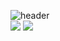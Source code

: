 ![header](https://capsule-render.vercel.app/api?type=waving&color=f7e600&height=180&section=header&text=Doyeop&fontAlign=80&fontAlignY=35&fontColor=#dd9933&fontSize=90) <br>
<a href="https://doyeop.com/" target="_blank"><img src="https://img.shields.io/badge/Blog-lightgrey?style=flat-square&logo=Blogger&logoColor=white"/></a>
<a href="https://www.instagram.com/ehduq/" target="_blank"><img src="https://img.shields.io/badge/Insta-lightgrey?style=flat-square&logo=Instagram&logoColor=white"/></a>

